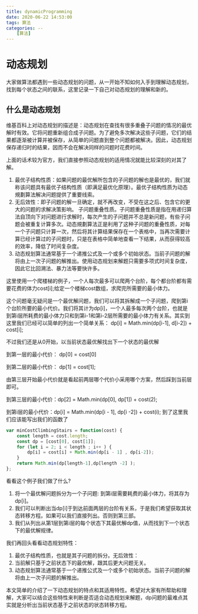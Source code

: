 ```yaml
---
title: dynamicProgramming
date: 2020-06-22 14:53:00
tags: 算法
categories: --
    [算法]
---
```


# 动态规划

大家做算法都遇到一些动态规划的问题，从一开始不知如何入手到理解动态规划，找到每个状态之间的联系，这里记录一下自己对动态规划的理解和新的。

## 什么是动态规划

维基百科上对动态规划的描述是：动态规划在查找有很多重叠子问题的情况的最优解时有效。它将问题重新组合成子问题。为了避免多次解决这些子问题，它们的结果都逐渐被计算并被保存，从简单的问题直到整个问题都被解决。因此，动态规划保存递归时的结果，因而不会在解决同样的问题时花费时间。

上面的话术较为官方，我们直接参照动态规划的适用情况就能比较深刻的对其了解。

1. 最优子结构性质：如果问题的最优解所包含的子问题的解也是最优的，我们就称该问题具有最优子结构性质（即满足最优化原理）。最优子结构性质为动态規劃算法解决问题提供了重要线索。
2. 无后效性：即子问题的解一旦确定，就不再改变，不受在这之后、包含它的更大的问题的求解决策影响。
子问题重叠性质。子问题重叠性质是指在用递归算法自顶向下对问题进行求解时，每次产生的子问题并不总是新问题，有些子问题会被重复计算多次。动态規劃算法正是利用了这种子问题的重叠性质，对每一个子问题只计算一次，然后将其计算结果保存在一个表格中，当再次需要计算已经计算过的子问题时，只是在表格中简单地查看一下结果，从而获得较高的效率，降低了时间复杂度。
3. 动态规划算法通常基于一个递推公式及一个或多个初始状态。当前子问题的解将由上一次子问题的解推出。使用动态规划来解题只需要多项式时间复杂度，因此它比回溯法、暴力法等要快许多。

这里使用一个爬楼梯的例子，一个人每次最多可以爬两个台阶，每个都台阶都有需要花费的体力cost[i];给定一个楼梯cost数组，求爬完所需要的最小体力。

这个问题毫无疑问是一个最优解问题，我们可以将其拆解成一个子问题，爬到第i个台阶所要的最小代价。我们将其计为dp[i]，一个人最多每次两个台阶，也就是到第i层所耗费的最小体力只和到第i-1和第i-2层所需要的最小体力有关系。其实到这里我们已经可以简单的列出一个简单关系：
dp[i] = Math.min(dp[i-1], d[i-2]) + cost[i];

不过我们还是从0开始，以当前状态最优解找出下一个状态的最优解

到第一层的最小代价： dp[0] = cost[0]

到第二层的最小代价： dp[1] = cost[1];

由第三层开始最小代价就是看起前两层哪个代价小采用哪个方案，然后踩到当前层即可。

到第三层的最小代价：dp[2] = Math.min(dp[0], dp[1]) + cost(2);

到第i层的最小代价：dp[i] = Math.min(dp[i - 1], dp[i -2]) + cost(i);
到了这里我们应该能写出我们的函数了

``` javascript
var minCostClimbingStairs = function(cost) {
    const length = cost.length;
    const dp = [cost[0], cost[1]];
    for (let i = 2; i < length ; i++ ) {
        dp[i] = cost[i] + Math.min(dp[i - 1] , dp[i-2]);
    }
    return Math.min(dp[length-1],dp[length -2] );
};
```

看看这个例子我们做了什么?

1. 将一个最优解问题拆分为一个子问题: 到第i层需要耗费的最小体力，将其存为dp[i]。
2. 我们可以判断出当dp[i]于到达前面两层的台阶有关系，于是我们希望获取其状态转移方程。如果可以我们直接列出。否则到第三部。
3. 我们从列出从第1层到第i层的每个状态下其最优解dp值，从而找到下一个状态下的最优解规律。

我们再回头看看动态规划特性：

1. 最优子结构性质，也就是其子问题的拆分。无后效性：
2. 当前解只基于之前状态下的最优解，跟其后更大问题无关。
3. 动态规划算法通常基于一个递推公式及一个或多个初始状态。当前子问题的解将由上一次子问题的解推出。

本文简单的介绍了一下动态规划的特点和其适用特性。希望对大家有所帮助和理解，大家可以结合这些特性来判断是否适合动态规划来解题，dp问题的最难点其实就是分析出当前状态基于之前状态的状态转移方程。